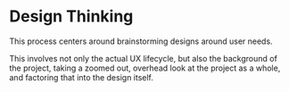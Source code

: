 # Design Thinking

This process centers around brainstorming designs around user needs. 

This involves not only the actual UX lifecycle, but also the background of the project, taking a zoomed out, overhead look at the project as a whole, and factoring that into the design itself.

